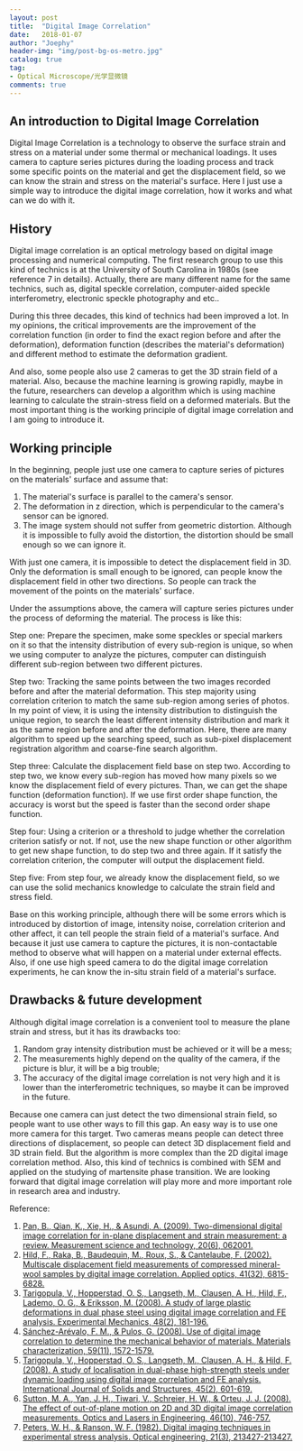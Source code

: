 ```yaml
---
layout: post
title:  "Digital Image Correlation"
date:   2018-01-07
author: "Joephy"
header-img: "img/post-bg-os-metro.jpg"
catalog: true
tag:
- Optical Microscope/光学显微镜
comments: true
---
```

An introduction to Digital Image Correlation
------------

Digital Image Correlation is a technology to observe the surface strain and stress on a material under some thermal or mechanical loadings. It uses camera to capture series pictures during the loading process and track some specific points on the material and get the displacement field, so we can know the strain and stress on the material's surface. Here I just use a simple way to introduce the digital image correlation, how it works and what can we do with it.

## History

Digital image correlation is an optical metrology based on digital image processing and numerical computing. The first research group to use this kind of technics is at the University of South Carolina in 1980s (see reference 7 in details). Actually, there are many different name for the same technics, such as, digital speckle correlation, computer-aided speckle interferometry, electronic speckle photography and etc..

During this three decades, this kind of technics had been improved a lot. In my opinions, the critical improvements are the improvement of the correlation function (in order to find the exact region before and after the deformation), deformation function (describes the material's deformation) and different method to estimate the deformation gradient.

And also, some people also use 2 cameras to get the 3D strain field of a material. Also, because the machine learning is growing rapidly, maybe in the future, researchers can develop a algorithm which is using machine learning to calculate the strain-stress field on a deformed materials. But the most important thing is the working principle of digital image correlation and I am going to introduce it.

## Working principle

In the beginning, people just use one camera to capture series of pictures on the materials' surface and assume that:

1. The material's surface is parallel to the camera's sensor.
2. The deformation in z direction, which is perpendicular to the camera's sensor can be ignored.
3. The image system should not suffer from geometric distortion. Although it is impossible to fully avoid the distortion, the distortion should be small enough so we can ignore it.

With just one camera, it is impossible to detect the displacement field in 3D. Only the deformation is small enough to be ignored, can people know the displacement field in other two directions. So people can track the movement of the points on the materials' surface.

Under the assumptions above, the camera will capture series pictures under the process of deforming the material. The process is like this:

Step one: Prepare the specimen, make some speckles or special markers on it so that the intensity distribution of every sub-region is unique, so when we using computer to analyze the pictures, computer can distinguish different sub-region between two different pictures. 

Step two: Tracking the same points between the two images recorded before and after the material deformation. This step majority using correlation criterion to match the same sub-region among series of photos. In my point of view, it is using the intensity distribution to distinguish the unique region, to search the least different intensity distribution and mark it as the same region before and after the deformation. Here, there are many algorithm to speed up the searching speed, such as sub-pixel displacement registration algorithm and coarse-fine search algorithm.

Step three: Calculate the displacement field base on step two. According to step two, we know every sub-region has moved how many pixels so we know the displacement field of every pictures. Than, we can get the shape function (deformation function). If we use first order shape function, the accuracy is worst but the speed is faster than the second order shape function.

Step four: Using a criterion or a threshold to judge whether the correlation criterion satisfy or not. If not, use the new shape function or other algorithm to get new shape function, to do step two and three again. If it satisfy the correlation criterion, the computer will output the displacement field.

Step five: From step four, we already know the displacement field, so we can use the solid mechanics knowledge to calculate the strain field and stress field.

Base on this working principle, although there will be some errors which is introduced by distortion of image, intensity noise, correlation criterion and other affect, it can tell people the strain field of a material's surface. And because it just use camera to capture the pictures, it is non-contactable method to observe what will happen on a material under external effects. Also, if one use high speed camera to do the digital image correlation experiments, he can know the in-situ strain field of a material's surface.

## Drawbacks & future development

Although digital image correlation is a convenient tool to measure the plane strain and stress, but it has its drawbacks too:

1. Random gray intensity distribution must be achieved or it will be a mess;
2. The measurements highly depend on the quality of the camera, if the picture is blur, it will be a big trouble;
3. The accuracy of the digital image correlation is not very high and it is lower than the interferometric techniques, so maybe it can be improved in the future.

Because one camera can just detect the two dimensional strain field, so people want to use other ways to fill this gap. An easy way is to use one more camera for this target. Two cameras means people can detect three directions of displacement, so people can detect 3D displacement field and 3D strain field. But the algorithm is more complex than the 2D digital image correlation method. Also, this kind of technics is combined with SEM and applied on the studying of martensite phase transition. We are looking forward that digital image correlation will play more and more important role in research area and industry. 

Reference:

1. [Pan, B., Qian, K., Xie, H., & Asundi, A. (2009). Two-dimensional digital image correlation for in-plane displacement and strain measurement: a review. Measurement science and technology, 20(6), 062001.](http://iopscience.iop.org/article/10.1088/0957-0233/20/6/062001/meta)
2. [Hild, F., Raka, B., Baudequin, M., Roux, S., & Cantelaube, F. (2002). Multiscale displacement field measurements of compressed mineral-wool samples by digital image correlation. Applied optics, 41(32), 6815-6828.](https://www.osapublishing.org/ao/abstract.cfm?uri=ao-41-32-6815)
3. [Tarigopula, V., Hopperstad, O. S., Langseth, M., Clausen, A. H., Hild, F., Lademo, O. G., & Eriksson, M. (2008). A study of large plastic deformations in dual phase steel using digital image correlation and FE analysis. Experimental Mechanics, 48(2), 181-196.](https://link.springer.com/article/10.1007/s11340-007-9066-4)
4. [Sánchez-Arévalo, F. M., & Pulos, G. (2008). Use of digital image correlation to determine the mechanical behavior of materials. Materials characterization, 59(11), 1572-1579.](http://www.sciencedirect.com/science/article/pii/S1044580308000636)
5. [Tarigopula, V., Hopperstad, O. S., Langseth, M., Clausen, A. H., & Hild, F. (2008). A study of localisation in dual-phase high-strength steels under dynamic loading using digital image correlation and FE analysis. International Journal of Solids and Structures, 45(2), 601-619.](http://www.sciencedirect.com/science/article/pii/S0020768307003411)
6. [Sutton, M. A., Yan, J. H., Tiwari, V., Schreier, H. W., & Orteu, J. J. (2008). The effect of out-of-plane motion on 2D and 3D digital image correlation measurements. Optics and Lasers in Engineering, 46(10), 746-757.](http://www.sciencedirect.com/science/article/pii/S0143816608000985)
7. [Peters, W. H., & Ranson, W. F. (1982). Digital imaging techniques in experimental stress analysis. Optical engineering, 21(3), 213427-213427.](http://spiedigitallibrary.org/pdfaccess.ashx?url=/data/journals/optice/24618/213427.pdf)

